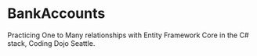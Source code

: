 # BankAccounts

Practicing One to Many relationships with Entity Framework Core in the C# stack, Coding Dojo Seattle.
